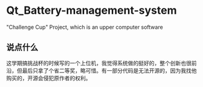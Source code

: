 # Qt_Battery-management-system
"Challenge Cup" Project, which is an upper computer software
## 说点什么
这学期搞挑战杯的时候写的一个上位机，我觉得系统做的挺好的，整个创新也很前沿，但最后只拿了个省二等奖，略可惜。有一部分代码是无法开源的，因为我找他购买的，开源会侵犯原作者的权利。
